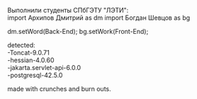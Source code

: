 Выполнили студенты СПбГЭТУ "ЛЭТИ":  
import Архипов Дмитрий as dm 
import Богдан Шевцов as bg

dm.setWord(Back-End);
bg.setWork(Front-End);
  
detected:  
-Toncat-9.0.71  
-hessian-4.0.60  
-jakarta.servlet-api-6.0.0  
-postgresql-42.5.0  

made with crunches and burn outs.  
